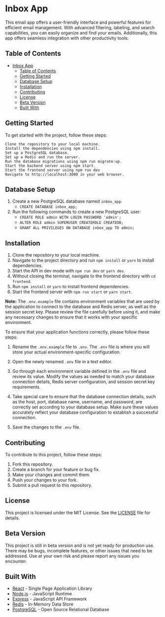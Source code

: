 # Inbox App

This email app offers a user-friendly interface and powerful features for efficient email management. With advanced filtering, labeling, and search capabilities, you can easily organize and find your emails. Additionally, this app offers seamless integration with other productivity tools.

## Table of Contents

- [Inbox App](#inbox-app)
  - [Table of Contents](#table-of-contents)
  - [Getting Started](#getting-started)
  - [Database Setup](#database-setup)
  - [Installation](#installation)
  - [Contributing](#contributing)
  - [License](#license)
  - [Beta Version](#beta-version)
  - [Built With](#built-with)

## Getting Started

To get started with the project, follow these steps:

    Clone the repository to your local machine.
    Install the dependencies using npm install.
    Set up a PostgreSQL database.
    Set up a Redis and run the server.
    Run the database migrations using npm run migrate:up.
    Start the backend server using npm start.
    Start the frontend server using npm run dev
    Navigate to http://localhost:3000 in your web browser.

## Database Setup

1. Create a new PostgreSQL database named `inbox_app`.
   - `CREATE DATABASE inbox_app;`
2. Run the following commands to create a new PostgreSQL user:
   - `CREATE ROLE admin WITH LOGIN PASSWORD 'admin';`
   - `ALTER ROLE admin SUPERUSER CREATEROLE CREATEDB;`
   - `GRANT ALL PRIVILEGES ON DATABASE inbox_app TO admin;`

## Installation

1. Clone the repository to your local machine.
2. Navigate to the project directory and run `npm install` or `yarn` to install dependencies.
3. Start the API in dev mode with `npm run dev` or `yarn dev`.
4. Without closing the terminal, navigate to the frontend directory with `cd frontend`.
5. Run `npm install` or `yarn` to install frontend dependencies.
6. Start the frontend server with `npm run start` or `yarn start`.

**Note:** The `.env.example` file contains environment variables that are used by the application to connect to the database and Redis server, as well as the session secret key. Please review the file carefully before using it, and make any necessary changes to ensure that it works with your specific environment.

To ensure that your application functions correctly, please follow these steps:

1. Rename the `.env.example` file to `.env`. The `.env` file is where you will store your actual environment-specific configuration.

2. Open the newly renamed `.env` file in a text editor.

3. Go through each environment variable defined in the `.env` file and review its value. Modify the values as needed to match your database connection details, Redis server configuration, and session secret key requirements.

4. Take special care to ensure that the database connection details, such as the host, port, database name, username, and password, are correctly set according to your database setup. Make sure these values accurately reflect your database configuration to establish a successful connection.

5. Save the changes to the `.env` file.

## Contributing

To contribute to this project, follow these steps:

1. Fork this repository.
2. Create a branch for your feature or bug fix.
3. Make your changes and commit them.
4. Push your changes to your fork.
5. Submit a pull request to this repository.

## License

This project is licensed under the MIT License. See the [LICENSE](LICENSE) file for details.

## Beta Version

This project is still in beta version and is not yet ready for production use. There may be bugs, incomplete features, or other issues that need to be addressed. Use at your own risk and please report any issues you encounter.

## Built With

- [React](https://reactjs.org/) - Single Page Application Library
- [Node.js](https://nodejs.org) - JavaScript Runtime
- [Express](https://expressjs.com/) - JavaScript API Framework
- [Redis](https://redis.io/) - In-Memory Data Store
- [PostgreSQL](https://www.postgresql.org/) - Open Source Relational Database
